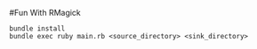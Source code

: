 #Fun With RMagick

```
bundle install
bundle exec ruby main.rb <source_directory> <sink_directory>
```
